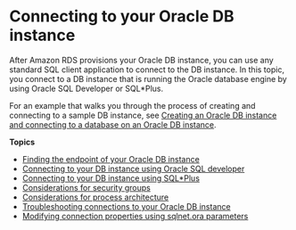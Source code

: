 # Connecting to your Oracle DB instance<a name="USER_ConnectToOracleInstance"></a>

After Amazon RDS provisions your Oracle DB instance, you can use any standard SQL client application to connect to the DB instance\. In this topic, you connect to a DB instance that is running the Oracle database engine by using Oracle SQL Developer or SQL\*Plus\. 

For an example that walks you through the process of creating and connecting to a sample DB instance, see [Creating an Oracle DB instance and connecting to a database on an Oracle DB instance](CHAP_GettingStarted.CreatingConnecting.Oracle.md)\. 

**Topics**
+ [Finding the endpoint of your Oracle DB instance](USER_Endpoint.md)
+ [Connecting to your DB instance using Oracle SQL developer](USER_ConnectToOracleInstance.SQLDeveloper.md)
+ [Connecting to your DB instance using SQL\*Plus](USER_ConnectToOracleInstance.SQLPlus.md)
+ [Considerations for security groups](USER_ConnectToOracleInstance.Security.md)
+ [Considerations for process architecture](USER_ConnectToOracleInstance.SharedServer.md)
+ [Troubleshooting connections to your Oracle DB instance](USER_ConnectToOracleInstance.Troubleshooting.md)
+ [Modifying connection properties using sqlnet\.ora parameters](USER_ModifyInstance.Oracle.sqlnet.md)